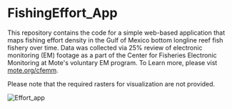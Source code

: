 # FishingEffort_App
This repository contains the code for a simple web-based application that maps fishing effort density in the Gulf of Mexico bottom longline reef fish fishery over time. Data was collected via 25% review of electronic monitoring (EM) footage as a part of the Center for Fisheries Electronic Monitoring at Mote's voluntary EM program. To Learn more, please vist [mote.org/cfemm](mote.org/cfemm).

Please note that the required rasters for visualization are not provided.

![Effort_app](https://github.com/knharrington/FishingEffort_App/assets/119336649/7ed61448-ac83-4be3-b2ad-da84f79b7f3a)
